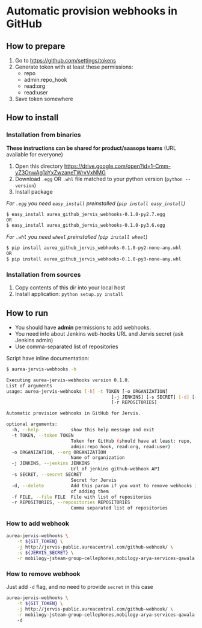 # Automatic provision webhooks in GitHub

## How to prepare

1. Go to https://github.com/settings/tokens
2. Generate token with at least these permissions:
    * repo
    * admin:repo_hook
    * read:org
    * read:user
3. Save token somewhere

## How to install

### Installation from binaries

**These instructions can be shared for product/saasops teams** (URL available for everyone)

1. Open this directory https://drive.google.com/open?id=1-Cmm-yZ3OnwAg1aYxZwzaneTWrvVxNMG
2. Download `.egg` OR `.whl` file matched to your python version (`python --version`)
3. Install package

*For `.egg` you need `easy_install` preinstalled (`pip install easy_install`)*

```bash
$ easy_install aurea_github_jervis_webhooks-0.1.0-py2.7.egg
OR
$ easy_install aurea_github_jervis_webhooks-0.1.0-py3.6.egg
```

*For `.whl` you need `wheel` preinstalled (`pip install wheel`)*

```bash
$ pip install aurea_github_jervis_webhooks-0.1.0-py2-none-any.whl
OR
$ pip install aurea_github_jervis_webhooks-0.1.0-py3-none-any.whl
```

### Installation from sources

1. Copy contents of this dir into your local host
2. Install application: `python setup.py install`

## How to run

* You should have **admin** permissions to add webhooks.
* You need info about Jenkins web-hooks URL and Jervis secret (ask Jenkins admin)
* Use comma-separated list of repositories

Script have inline documentation:

```bash
$ aurea-jervis-webhooks -h

Executing aurea-jervis-webhooks version 0.1.0.
List of arguments
usage: aurea-jervis-webhooks [-h] -t TOKEN [-o ORGANIZATION]
                                       [-j JENKINS] [-s SECRET] [-d] [-f FILE]
                                       [-r REPOSITORIES]

Automatic provision webhooks in GitHub for Jervis.

optional arguments:
  -h, --help            show this help message and exit
  -t TOKEN, --token TOKEN
                        Token for GitHub (should have at least: repo,
                        admin:repo_hook, read:org, read:user)
  -o ORGANIZATION, --org ORGANIZATION
                        Name of organization
  -j JENKINS, --jenkins JENKINS
                        Url of jenkins github-webhook API
  -s SECRET, --secret SECRET
                        Secret for Jervis
  -d, --delete          Add this param if you want to remove webhooks instead
                        of adding them
  -f FILE, --file FILE  File with list of repositories
  -r REPOSITORIES, --repositories REPOSITORIES
                        Comma separated list of repositories
```

### How to add webhook

```bash
aurea-jervis-webhooks \
    -t ${GIT_TOKEN} \
    -j http://jervis-public.aureacentral.com/github-webhook/ \
    -s ${JERVIS_SECRET} \
    -r mobilogy-jsteam-group-cellephones,mobilogy-arya-services-qawala
```

### How to remove webhook

Just add `-d` flag, and no need to provide `secret` in this case

```bash
aurea-jervis-webhooks \
    -t ${GIT_TOKEN} \
    -j http://jervis-public.aureacentral.com/github-webhook/ \
    -r mobilogy-jsteam-group-cellephones,mobilogy-arya-services-qawala
    -d
```